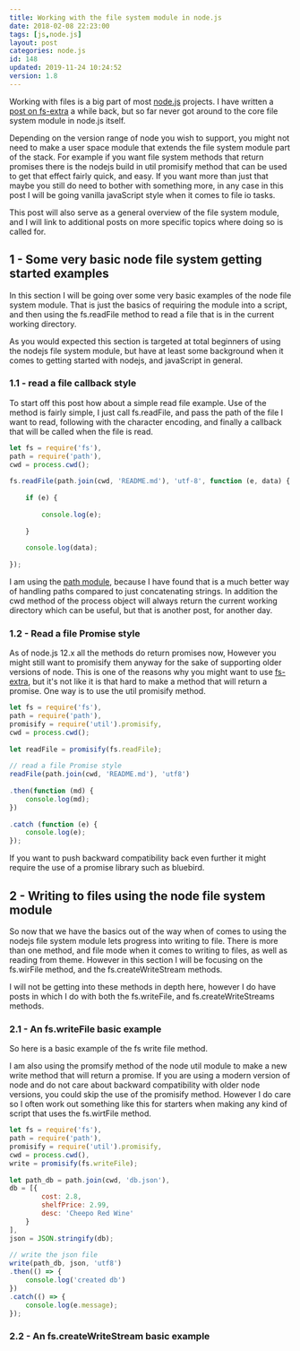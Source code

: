 ```yaml
---
title: Working with the file system module in node.js
date: 2018-02-08 22:23:00
tags: [js,node.js]
layout: post
categories: node.js
id: 148
updated: 2019-11-24 10:24:52
version: 1.8
---
```


Working with files is a big part of most [node.js](https://nodejs.org/en) projects. I have written a [post on fs-extra](/2018/01/08/nodejs-fs-extra/) a while back, but so far never got around to the core file system module in node.js itself.

Depending on the version range of node you wish to support, you might not need to make a user space module that extends the file system module part of the stack. For example if you want file system methods that return promises there is the nodejs build in util promisify method that can be used to get that effect fairly quick, and easy. If you want more than just that maybe you still do need to bother with something more, in any case in this post I will be going vanilla javaScript style when it comes to file io tasks.

This post will also serve as a general overview of the file system module, and I will link to additional posts on more specific topics where doing so is called for.

<!-- more -->

## 1 - Some very basic node file system getting started examples

In this section I will be going over some very basic examples of the node file system module. That is just the basics of requiring the module into a script, and then using the fs.readFile method to read a file that is in the current working directory.

As you would expected this section is targeted at total beginners of using the nodejs file system module, but have at least some background when it comes to getting started with nodejs, and javaScript in general.

### 1.1 - read a file callback style

To start off this post how about a simple read file example. Use of the method is fairly simple, I just call fs.readFile, and pass the path of the file I want to read, following with the character encoding, and finally a callback that will be called when the file is read.

```js
let fs = require('fs'),
path = require('path'),
cwd = process.cwd();
 
fs.readFile(path.join(cwd, 'README.md'), 'utf-8', function (e, data) {
 
    if (e) {
 
        console.log(e);
 
    }
 
    console.log(data);
 
});
```

I am using the [path module](/2017/12/27/nodejs-paths/), because I have found that is a much better way of handling paths compared to just concatenating strings. In addition the cwd method of the process object will always return the current working directory which can be useful, but that is another post, for another day.

### 1.2 - Read a file Promise style

As of node.js 12.x all the methods do return promises now, However you might still want to promisify them anyway for the sake of supporting older versions of node. This is one of the reasons why you might want to use [fs-extra](/2018/01/08/nodejs-fs-extra/), but it's not like it is that hard to make a method that will return a promise. One way is to use the util promisify method.

```js
let fs = require('fs'),
path = require('path'),
promisify = require('util').promisify,
cwd = process.cwd();
 
let readFile = promisify(fs.readFile);
 
// read a file Promise style
readFile(path.join(cwd, 'README.md'), 'utf8')
 
.then(function (md) {
    console.log(md);
})
 
.catch (function (e) {
    console.log(e);
});
```

If you want to push backward compatibility back even further it might require the use of a promise library such as bluebird.

## 2 - Writing to files using the node file system module

So now that we have the basics out of the way when of comes to using the nodejs file system module lets progress into writing to file. There is more than one method, and file mode when it comes to writing to files, as well as reading from theme. However in this section I will be focusing on the fs.wirFile method, and the fs.createWriteStream methods.

I will not be getting into these methods in depth here, however I do have posts in which I do with both the fs.writeFile, and fs.createWriteStreams methods.

### 2.1 - An fs.writeFile basic example

So here is a basic example of the fs write file method. 

I am also using the promsify method of the node util module to make a new write method that will return a promise. If you are using a modern version of node and do not care about backward compatibility with older node versions, you could skip the use of the promisify method. However I do care so I often work out something like this for starters when making any kind of script that uses the fs.wirtFile method.

```js
let fs = require('fs'),
path = require('path'),
promisify = require('util').promisify,
cwd = process.cwd(),
write = promisify(fs.writeFile);
 
let path_db = path.join(cwd, 'db.json'),
db = [{
        cost: 2.8,
        shelfPrice: 2.99,
        desc: 'Cheepo Red Wine'
    }
],
json = JSON.stringify(db);
 
// write the json file
write(path_db, json, 'utf8')
.then(() => {
    console.log('created db')
})
.catch(() => {
    console.log(e.message);
});
```


### 2.2 - An fs.createWriteStream basic example

```js
```